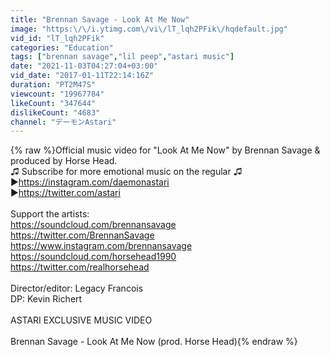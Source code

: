 ```yaml
---
title: "Brennan Savage - Look At Me Now"
image: "https:\/\/i.ytimg.com\/vi\/lT_lqh2PFik\/hqdefault.jpg"
vid_id: "lT_lqh2PFik"
categories: "Education"
tags: ["brennan savage","lil peep","astari music"]
date: "2021-11-03T04:27:04+03:00"
vid_date: "2017-01-11T22:14:16Z"
duration: "PT2M47S"
viewcount: "19967784"
likeCount: "347644"
dislikeCount: "4683"
channel: "デーモンAstari"
---
```

{% raw %}Official music video for &quot;Look At Me Now&quot; by Brennan Savage &amp; produced by Horse Head.<br />♫ Subscribe for more emotional music on the regular ♫<br />►<a rel="nofollow" target="blank" href="https://instagram.com/daemonastari">https://instagram.com/daemonastari</a><br />►<a rel="nofollow" target="blank" href="https://twitter.com/astari">https://twitter.com/astari</a><br /><br />Support the artists:<br /><a rel="nofollow" target="blank" href="https://soundcloud.com/brennansavage">https://soundcloud.com/brennansavage</a><br /><a rel="nofollow" target="blank" href="https://twitter.com/BrennanSavage">https://twitter.com/BrennanSavage</a><br /><a rel="nofollow" target="blank" href="https://www.instagram.com/brennansavage">https://www.instagram.com/brennansavage</a><br /><a rel="nofollow" target="blank" href="https://soundcloud.com/horsehead1990">https://soundcloud.com/horsehead1990</a><br /><a rel="nofollow" target="blank" href="https://twitter.com/realhorsehead">https://twitter.com/realhorsehead</a><br /><br />Director/editor: Legacy Francois<br />DP: Kevin Richert<br /><br />ASTARI EXCLUSIVE MUSIC VIDEO<br /><br />Brennan Savage - Look At Me Now (prod. Horse Head){% endraw %}
